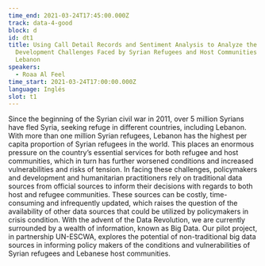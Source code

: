 ```yaml
---
time_end: 2021-03-24T17:45:00.000Z
track: data-4-good
block: d
id: dt1
title: Using Call Detail Records and Sentiment Analysis to Analyze the
  Development Challenges Faced by Syrian Refugees and Host Communities in
  Lebanon
speakers:
  - Roaa Al Feel
time_start: 2021-03-24T17:00:00.000Z
language: Inglés
slot: t1
---
```


Since the beginning of the Syrian civil war in 2011, over 5 million Syrians have fled Syria, seeking refuge in different countries, including Lebanon. With more than one million Syrian refugees, Lebanon has the highest per capita proportion of Syrian refugees in the world. This places an enormous pressure on the country’s essential services for both refugee and host communities, which in turn has further worsened conditions and increased vulnerabilities and risks of tension. In facing these challenges, policymakers and development and humanitarian practitioners rely on traditional data sources from official sources to inform their decisions with regards to both host and refugee communities. These sources can be costly, time-consuming and infrequently updated, which raises the question of the availability of other data sources that could be utilized by policymakers in crisis condition. With the advent of the Data Revolution, we are currently surrounded by a wealth of information, known as Big Data. Our pilot project, in partnership UN-ESCWA, explores the potential of non-traditional big data sources in informing policy makers of the conditions and vulnerabilities of Syrian refugees and Lebanese host communities.